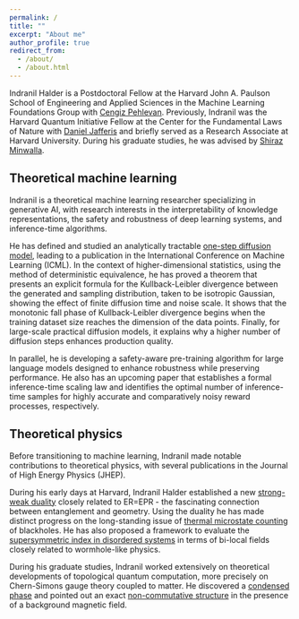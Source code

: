```yaml
---
permalink: /
title: ""
excerpt: "About me"
author_profile: true
redirect_from: 
  - /about/
  - /about.html
---
```


Indranil Halder is a Postdoctoral Fellow at the Harvard John A. Paulson School of Engineering and Applied Sciences in the Machine Learning Foundations Group with [Cengiz Pehlevan](https://seas.harvard.edu/about-us/directory?search=%22Cengiz%20Pehlevan%22). Previously, Indranil was the Harvard Quantum Initiative Fellow at the Center for the Fundamental Laws of Nature with [Daniel Jafferis](https://www.physics.harvard.edu/people/facpages/jafferis) and briefly served as a Research Associate at Harvard University. During his graduate studies, he was advised by [Shiraz Minwalla](https://en.wikipedia.org/wiki/Shiraz_Minwalla). 

## Theoretical machine learning 

Indranil is a theoretical machine learning researcher specializing in generative AI, with research interests in the interpretability of knowledge representations, the safety and robustness of deep learning systems, and inference-time algorithms.

He has defined and studied an analytically tractable [one-step diffusion model](https://openreview.net/forum?id=k4Q1ino3p0), leading to a publication in the International Conference on Machine Learning (ICML). In the context of higher-dimensional statistics, using the method of deterministic equivalence, he has proved a theorem that presents an explicit formula for the Kullback-Leibler divergence between the generated and sampling distribution, taken to be isotropic Gaussian, showing the effect of finite diffusion time and noise scale. It shows that the monotonic fall phase of Kullback-Leibler divergence begins when the training dataset size reaches the dimension of the data points. Finally, for large-scale practical diffusion models, it explains why a higher number of diffusion steps enhances production quality. 

In parallel, he is developing a safety-aware pre-training algorithm for large language models designed to enhance robustness while preserving performance. He also has an upcoming paper that establishes a formal inference-time scaling law and identifies the optimal number of inference-time samples for highly accurate and comparatively noisy reward processes, respectively.

## Theoretical physics

Before transitioning to machine learning, Indranil made notable contributions to theoretical physics, with several publications in the Journal of High Energy Physics (JHEP).

During his early days at Harvard, Indranil Halder established a new [strong-weak duality](https://link.springer.com/article/10.1007/JHEP07(2023)049) closely related to ER=EPR - the fascinating connection between entanglement and geometry. Using the duality he has made distinct progress on the long-standing issue of [thermal microstate counting](https://link.springer.com/article/10.1007/JHEP05(2024)136) of blackholes. He has also proposed a framework to evaluate the [supersymmetric index in disordered systems](https://arxiv.org/abs/2504.05379) in terms of bi-local fields closely related to wormhole-like physics.

During his graduate studies, Indranil worked extensively on theoretical developments of topological quantum computation, more precisely on Chern-Simons gauge theory coupled to matter. He discovered a [condensed phase](https://link.springer.com/article/10.1007/JHEP11(2018)177) and pointed out an exact [non-commutative structure](https://link.springer.com/article/10.1007/JHEP11(2019)089) in the presence of a background magnetic field. 
